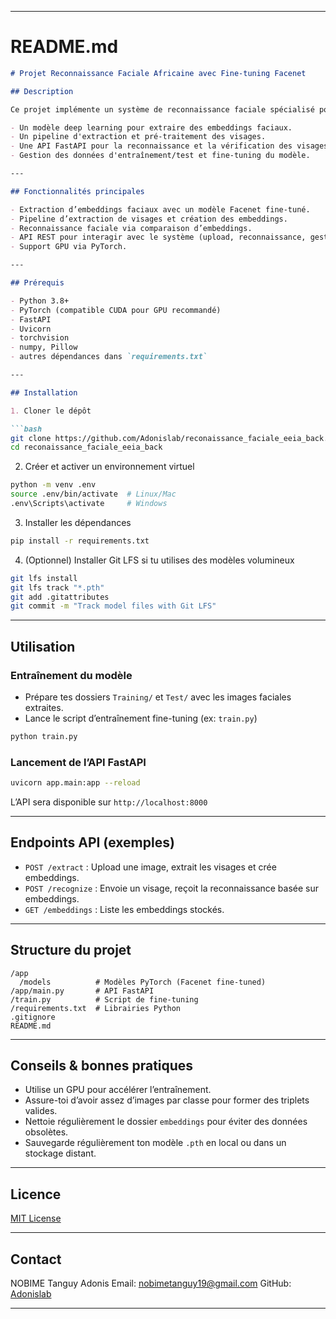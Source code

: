 
---

# README.md

````markdown
# Projet Reconnaissance Faciale Africaine avec Fine-tuning Facenet

## Description

Ce projet implémente un système de reconnaissance faciale spécialisé pour les visages africains, basé sur un modèle Facenet fine-tuné. Il inclut :

- Un modèle deep learning pour extraire des embeddings faciaux.
- Un pipeline d'extraction et pré-traitement des visages.
- Une API FastAPI pour la reconnaissance et la vérification des visages via embeddings.
- Gestion des données d'entraînement/test et fine-tuning du modèle.

---

## Fonctionnalités principales

- Extraction d’embeddings faciaux avec un modèle Facenet fine-tuné.
- Pipeline d’extraction de visages et création des embeddings.
- Reconnaissance faciale via comparaison d’embeddings.
- API REST pour interagir avec le système (upload, reconnaissance, gestion embeddings).
- Support GPU via PyTorch.

---

## Prérequis

- Python 3.8+
- PyTorch (compatible CUDA pour GPU recommandé)
- FastAPI
- Uvicorn
- torchvision
- numpy, Pillow
- autres dépendances dans `requirements.txt`

---

## Installation

1. Cloner le dépôt

```bash
git clone https://github.com/Adonislab/reconaissance_faciale_eeia_back.git
cd reconaissance_faciale_eeia_back
````

2. Créer et activer un environnement virtuel

```bash
python -m venv .env
source .env/bin/activate  # Linux/Mac
.env\Scripts\activate     # Windows
```

3. Installer les dépendances

```bash
pip install -r requirements.txt
```

4. (Optionnel) Installer Git LFS si tu utilises des modèles volumineux

```bash
git lfs install
git lfs track "*.pth"
git add .gitattributes
git commit -m "Track model files with Git LFS"
```

---

## Utilisation

### Entraînement du modèle

* Prépare tes dossiers `Training/` et `Test/` avec les images faciales extraites.
* Lance le script d’entraînement fine-tuning (ex: `train.py`)

```bash
python train.py
```

### Lancement de l’API FastAPI

```bash
uvicorn app.main:app --reload
```

L’API sera disponible sur `http://localhost:8000`

---

## Endpoints API (exemples)

* `POST /extract` : Upload une image, extrait les visages et crée embeddings.
* `POST /recognize` : Envoie un visage, reçoit la reconnaissance basée sur embeddings.
* `GET /embeddings` : Liste les embeddings stockés.

---

## Structure du projet

```
/app
  /models          # Modèles PyTorch (Facenet fine-tuned)
/app/main.py       # API FastAPI
/train.py          # Script de fine-tuning
/requirements.txt  # Librairies Python
.gitignore
README.md
```

---

## Conseils & bonnes pratiques

* Utilise un GPU pour accélérer l’entraînement.
* Assure-toi d’avoir assez d’images par classe pour former des triplets valides.
* Nettoie régulièrement le dossier `embeddings` pour éviter des données obsolètes.
* Sauvegarde régulièrement ton modèle `.pth` en local ou dans un stockage distant.

---

## Licence

[MIT License](LICENSE)

---

## Contact

NOBIME Tanguy Adonis
Email: [nobimetanguy19@gmail.com](mailto:nobimetanguy19@gmail.com)
GitHub: [Adonislab](https://github.com/Adonislab)

---

```

